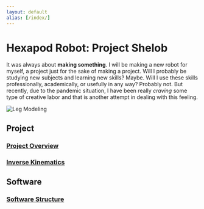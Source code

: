 ```yaml
---
layout: default
alias: [/index/]
---
```


# Hexapod Robot: Project Shelob

It was always about **making something**. I will be making a new robot for myself, a project just for the sake of making a project. Will I probably be studying new subjects and learning new skills? Maybe. Will I use these skills professionally, academically, or usefully in any way? Probably not. But recently, due to the pandemic situation, I have been really *craving* some type of creative labor and that is another attempt in dealing with this feeling.

![Leg Modeling](/assets/img/robot_model.png)

## Project

### [Project Overview](./overview/)

### [Inverse Kinematics](./kinematics/)

## Software

### [Software Structure](./software_structure/)